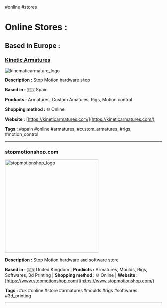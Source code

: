 #online #stores 

# Online Stores :

## Based in Europe :

### [Kinetic Armatures](https://kineticarmatures.com/)

<img src="https://kineticarmatures.com/wp-content/uploads/2015/05/logokinetic1.jpg" alt="kinematicarmature_logo" title="kinematicarmature_logo"/>

**Description :** Stop Motion hardware shop

**Based in :** 🇪🇸 Spain

**Products :** Armatures, Custom Amatures, Rigs, Motion control

**Shopping method :** 🌐 Online

**Website :** [https://kineticarmatures.com/](https://kineticarmatures.com/)</br>


**Tags :** #spain #online #armatures, #custom_armatures, #rigs, #motion_control

___

### [stopmotionshop.com](https://www.stopmotionshop.com/)

<img src="https://www.stopmotionshop.com/ekmps/shops/julianclark/resources/Design/fulllogo_transparent_nobuffer.png" alt="stopmotionshop_logo" title="stopmotionshop_logo" width="300px"/>


**Description :** Stop Motion hardware and software store

**Based in :** 🇬🇧 United Kingdom | 
**Products :** Armatures, Moulds, Rigs, Softwares, 3d Printing | 
**Shopping method :** 🌐 Online | 
**Website :** [https://www.stopmotionshop.com/](https://www.stopmotionshop.com/)</br>


**Tags :** #uk #online #store #armatures #moulds #rigs #softwares #3d_printing

___


